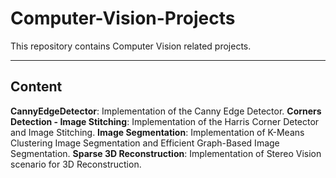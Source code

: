 # Computer-Vision-Projects

This repository contains Computer Vision related projects.

---

## Content
**CannyEdgeDetector**: Implementation of the Canny Edge Detector.
**Corners Detection - Image Stitching**: Implementation of the Harris Corner Detector and Image Stitching.
**Image Segmentation**: Implementation of K-Means Clustering Image Segmentation and Efficient Graph-Based Image Segmentation.
**Sparse 3D Reconstruction**: Implementation of Stereo Vision scenario for 3D Reconstruction.


